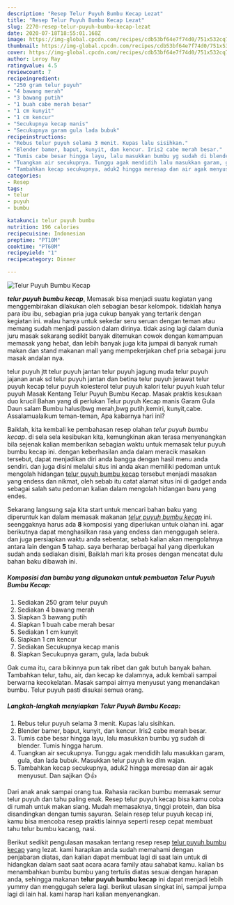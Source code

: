 ```yaml
---
description: "Resep Telur Puyuh Bumbu Kecap Lezat"
title: "Resep Telur Puyuh Bumbu Kecap Lezat"
slug: 2270-resep-telur-puyuh-bumbu-kecap-lezat
date: 2020-07-18T18:55:01.168Z
image: https://img-global.cpcdn.com/recipes/cdb53bf64e7f74d0/751x532cq70/telur-puyuh-bumbu-kecap-foto-resep-utama.jpg
thumbnail: https://img-global.cpcdn.com/recipes/cdb53bf64e7f74d0/751x532cq70/telur-puyuh-bumbu-kecap-foto-resep-utama.jpg
cover: https://img-global.cpcdn.com/recipes/cdb53bf64e7f74d0/751x532cq70/telur-puyuh-bumbu-kecap-foto-resep-utama.jpg
author: Leroy Ray
ratingvalue: 4.5
reviewcount: 7
recipeingredient:
- "250 gram telur puyuh"
- "4 bawang merah"
- "3 bawang putih"
- "1 buah cabe merah besar"
- "1 cm kunyit"
- "1 cm kencur"
- "Secukupnya kecap manis"
- "Secukupnya garam gula lada bubuk"
recipeinstructions:
- "Rebus telur puyuh selama 3 menit. Kupas lalu sisihkan."
- "Blender bamer, baput, kunyit, dan kencur. Iris2 cabe merah besar."
- "Tumis cabe besar hingga layu, lalu masukkan bumbu yg sudah di blender. Tumis hingga harum."
- "Tuangkan air secukupnya. Tunggu agak mendidih lalu masukkan garam, gula, dan lada bubuk. Masukkan telur puyuh ke dlm wajan."
- "Tambahkan kecap secukupnya, aduk2 hingga meresap dan air agak menyusut. Dan sajikan 😊👍"
categories:
- Resep
tags:
- telur
- puyuh
- bumbu

katakunci: telur puyuh bumbu 
nutrition: 196 calories
recipecuisine: Indonesian
preptime: "PT10M"
cooktime: "PT60M"
recipeyield: "1"
recipecategory: Dinner

---
```



![Telur Puyuh Bumbu Kecap](https://img-global.cpcdn.com/recipes/cdb53bf64e7f74d0/751x532cq70/telur-puyuh-bumbu-kecap-foto-resep-utama.jpg)

<b><i>telur puyuh bumbu kecap</i></b>, Memasak bisa menjadi suatu kegiatan yang menggembirakan dilakukan oleh sebagian besar kelompok. tidaklah hanya para ibu ibu, sebagian pria juga cukup banyak yang tertarik dengan kegiatan ini. walau hanya untuk sekedar seru seruan dengan teman atau memang sudah menjadi passion dalam dirinya. tidak asing lagi dalam dunia juru masak sekarang sedikit banyak ditemukan cowok dengan kemampuan memasak yang hebat, dan lebih banyak juga kita jumpai di banyak rumah makan dan stand makanan mall yang mempekerjakan chef pria sebagai juru masak andalan nya.

telur puyuh jtt telur puyuh jantan telur puyuh jagung muda telur puyuh jajanan anak sd telur puyuh jantan dan betina telur puyuh jerawat telur puyuh kecap telur puyuh kolesterol telur puyuh kalori telur puyuh kuah telur puyuh Masak Kentang Telur Puyuh Bumbu Kecap. Masak praktis kesukaan duo krucil Bahan yang di perlukan Telur puyuh Kecap manis Garam Gula Daun salam Bumbu halus(bwg merah,bwg putih,kemiri, kunyit,cabe. Assalamualaikum teman-teman, Apa kabarnya hari ini?

Baiklah, kita kembali ke pembahasan resep olahan <i>telur puyuh bumbu kecap</i>. di sela sela kesibukan kita, kemungkinan akan terasa menyenangkan bila sejenak kalian memberikan sebagian waktu untuk memasak telur puyuh bumbu kecap ini. dengan keberhasilan anda dalam meracik masakan tersebut, dapat menjadikan diri anda bangga dengan hasil menu anda sendiri. dan juga disini melalui situs ini anda akan memiliki pedoman untuk mengolah hidangan <u>telur puyuh bumbu kecap</u> tersebut menjadi masakan yang endess dan nikmat, oleh sebab itu catat alamat situs ini di gadget anda sebagai salah satu pedoman kalian dalam mengolah hidangan baru yang endes.


Sekarang langsung saja kita start untuk mencari bahan baku yang diperuntuk kan dalam memasak makanan <u><i>telur puyuh bumbu kecap</i></u> ini. seenggaknya harus ada <b>8</b> komposisi yang diperlukan untuk olahan ini. agar berikutnya dapat menghasilkan rasa yang endess dan menggugah selera. dan juga persiapkan waktu anda sebentar, sebab kalian akan mengolahnya antara lain dengan <b>5</b> tahap. saya berharap berbagai hal yang diperlukan sudah anda sediakan disini, Baiklah mari kita proses dengan mencatat dulu bahan baku dibawah ini.

<!--inarticleads1-->

##### Komposisi dan bumbu yang digunakan untuk pembuatan Telur Puyuh Bumbu Kecap:

1. Sediakan 250 gram telur puyuh
1. Sediakan 4 bawang merah
1. Siapkan 3 bawang putih
1. Siapkan 1 buah cabe merah besar
1. Sediakan 1 cm kunyit
1. Siapkan 1 cm kencur
1. Sediakan Secukupnya kecap manis
1. Siapkan Secukupnya garam, gula, lada bubuk


Gak cuma itu, cara bikinnya pun tak ribet dan gak butuh banyak bahan. Tambahkan telur, tahu, air, dan kecap ke dalamnya, aduk kembali sampai berwarna kecokelatan. Masak sampai airnya menyusut yang menandakan bumbu. Telur puyuh pasti disukai semua orang. 

<!--inarticleads2-->

##### Langkah-langkah menyiapkan Telur Puyuh Bumbu Kecap:

1. Rebus telur puyuh selama 3 menit. Kupas lalu sisihkan.
1. Blender bamer, baput, kunyit, dan kencur. Iris2 cabe merah besar.
1. Tumis cabe besar hingga layu, lalu masukkan bumbu yg sudah di blender. Tumis hingga harum.
1. Tuangkan air secukupnya. Tunggu agak mendidih lalu masukkan garam, gula, dan lada bubuk. Masukkan telur puyuh ke dlm wajan.
1. Tambahkan kecap secukupnya, aduk2 hingga meresap dan air agak menyusut. Dan sajikan 😊👍


Dari anak anak sampai orang tua. Rahasia racikan bumbu memasak semur telur puyuh dan tahu paling enak. Resep telur puyuh kecap bisa kamu coba di rumah untuk makan siang. Mudah memasaknya, tinggi protein, dan bisa disandingkan dengan tumis sayuran. Selain resep telur puyuh kecap ini, kamu bisa mencoba resep praktis lainnya seperti resep cepat membuat tahu telur bumbu kacang, nasi. 

Berikut sedikit pengulasan masakan tentang resep resep <u>telur puyuh bumbu kecap</u> yang lezat. kami harapkan anda sudah memahami dengan penjabaran diatas, dan kalian dapat membuat lagi di saat lain untuk di hidangkan dalam saat saat acara acara family atau sahabat kamu. kalian bs menambahkan bumbu bumbu yang tertulis diatas sesuai dengan harapan anda, sehingga makanan <b>telur puyuh bumbu kecap</b> ini dapat menjadi lebih yummy dan menggugah selera lagi. berikut ulasan singkat ini, sampai jumpa lagi di lain hal. kami harap hari kalian menyenangkan.
